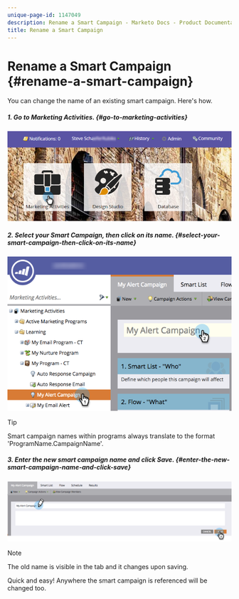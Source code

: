 ```yaml
---
unique-page-id: 1147049
description: Rename a Smart Campaign - Marketo Docs - Product Documentation
title: Rename a Smart Campaign
---
```


# Rename a Smart Campaign {#rename-a-smart-campaign}

You can change the name of an existing smart campaign. Here's how.

##### 1. Go to Marketing Activities. {#go-to-marketing-activities}

![](assets/login-marketing-activities.png)

##### 2. Select your Smart Campaign, then click on its name. {#select-your-smart-campaign-then-click-on-its-name}

![](assets/renamecampaign-hands.png)

>[!TIP]
>
>Smart campaign names within programs always translate to the format 'ProgramName.CampaignName'.

##### 3. Enter the new smart campaign name and click Save. {#enter-the-new-smart-campaign-name-and-click-save}

![](assets/rename-cursorandhand.png)

>[!NOTE]
>
>The old name is visible in the tab and it changes upon saving.

Quick and easy! Anywhere the smart campaign is referenced will be changed too. 